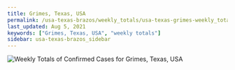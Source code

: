 ```yaml
---
title: Grimes, Texas, USA
permalink: /usa-texas-brazos/weekly_totals/usa-texas-grimes-weekly_totals.html
last_updated: Aug 5, 2021
keywords: ["Grimes, Texas, USA", "weekly totals"]
sidebar: usa-texas-brazos_sidebar
---
```


![Weekly Totals of Confirmed Cases for Grimes, Texas, USA](/covid_tracker/images/graphs/usa-texas-grimes-weekly_totals_graph.png)
